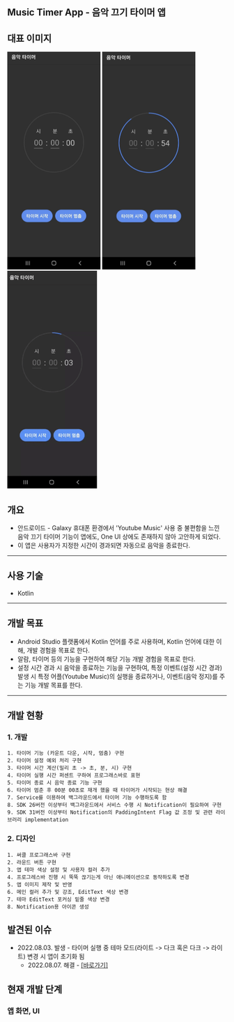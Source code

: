 ## Music Timer App - 음악 끄기 타이머 앱

## 대표 이미지
<p orientaion=horizontal>
  <img src=img/app-img/App-main.jpg height=500>
  <img src=img/app-img/processing.jpg height=500>
  <img src=img/app-img/music-stop.gif height=500>
</p>

## 개요
+ 안드로이드 - Galaxy 휴대폰 환경에서 'Youtube Music' 사용 중 불편함을 느낀 음악 끄기 타이머 기능이 앱에도, One UI 상에도 존재하지 않아 고안하게 되었다.
+ 이 앱은 사용자가 지정한 시간이 경과되면 자동으로 음악을 종료한다.
---

## 사용 기술
+ Kotlin
---

## 개발 목표
+ Android Studio 플랫폼에서 Kotlin 언어를 주로 사용하며, Kotlin 언어에 대한 이해, 개발 경험을 목표로 한다.
+ 알람, 타이머 등의 기능을 구현하여 해당 기능 개발 경험을 목표로 한다.
+ 설정 시간 경과 시 음악을 종료하는 기능을 구현하여, 특정 이벤트(설정 시간 경과) 발생 시 특정 어플(Youtube Music)의 실행을 종료하거나, 이벤트(음악 정지)를 주는 기능 개발 목표를 한다.
---

## 개발 현황
  ### 1. 개발
    1. 타이머 기능 (카운트 다운, 시작, 멈춤) 구현
    2. 타이머 설정 예외 처리 구현
    3. 타이머 시간 계산(밀리 초 -> 초, 분, 시) 구현
    4. 타이머 실행 시간 퍼센트 구하여 프로그래스바로 표현
    5. 타이머 종료 시 음악 종료 기능 구현
    6. 타이머 멈춘 후 00분 00초로 재개 했을 때 타이머가 시작되는 현상 해결
    7. Service를 이용하여 백그라운드에서 타이머 기능 수행하도록 함
    8. SDK 26버전 이상부터 백그라운드에서 서비스 수행 시 Notification이 필요하여 구현
    9. SDK 31버전 이상부터 Notification의 PaddingIntent Flag 값 조정 및 관련 라이브러리 implementation 
    
  ### 2. 디자인
    1. 써클 프로그래스바 구현
    2. 라운드 버튼 구현
    3. 앱 테마 색상 설정 및 사용자 컬러 추가
    4. 프로그레스바 진행 시 뚝뚝 끊기는게 아닌 애니메이션으로 동작하도록 변경
    5. 앱 이미지 제작 및 반영
    6. 메인 컬러 추가 및 강조, EditText 색상 변경
    7. 테마 EditText 포커싱 밑줄 색상 변경
    8. Notification용 아이콘 생성

## 발견된 이슈
+ 2022.08.03. 발생 - 타이머 실행 중 테마 모드(라이트 -> 다크 혹은 다크 -> 라이트) 변경 시 앱이 초기화 됨 
  + 2022.08.07. 해결 - [[바로가기]](https://github.com/inseonyun/music-timer/pull/2)

## 현재 개발 단계
### 앱 화면, UI 
